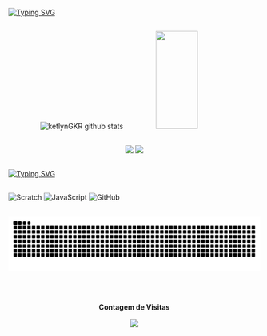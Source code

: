 [![Typing SVG](https://readme-typing-svg.herokuapp.com/?color=9c004d&size=35&center=true&vCenter=true&width=1000&lines=Olá,+seja+bem+vindo+ao+meu+perfil;Me+chamo+Ketlyn+Gabriely+Komarcheuski+Ribeiro;Tenho+15+anos;Sou+de+Campo+Do+Tenente,+PR+:%29)](https://git.io/typing-svg)
 
 ##

<div align="center">  
  <img width="49%" height="195px" src="https://github-readme-stats.vercel.app/api?username=ketlynGKR&show_icons=true&count_private=true&hide_border=true&title_color=9B004D&icon_color=9B004D&text_color=c9d1d9&bg_color=0d1117" alt="ketlynGKR github stats" /> 
  <img width="41%" height="195px" src="https://github-readme-stats.vercel.app/api/top-langs/?username=ketlynGKR&layout=compact&hide_border=true&title_color=9B004D&text_color=9B004D&bg_color=0d1117" />
</div>

##

<div align="center"> 
  <a href="https://www.instagram.com/ketlyn.gabriely.1441/" target"=_blank"><img src="https://img.shields.io/badge/Instagram-E4405F?style=for-the-badge&logo=instagram&logoColor=white" target="_blank"></a>
  <a href = "mailto:Ketlyn.komarcheuski.ribeiro@escola.pr.gov.br"><img src="https://img.shields.io/badge/-Gmail-%23333?style=for-the-badge&logo=gmail&logoColor=red" target="_blank"></a>
</div>

  ##
 
[![Typing SVG](https://readme-typing-svg.herokuapp.com/?color=9c004d&size=35&center=true&vCenter=true&width=1000&lines=Eu+estou+interessada+em+aprender+novas+linguagens;Estou+aprendendo+a+programar+recentemente+a;linguagem+de+JavaScript+e+Scratch)](https://git.io/typing-svg)

##

![Scratch](https://img.shields.io/badge/Scratch-4D97FF?style=for-the-badge&logo=Scratch&logoColor=white)
![JavaScript](https://img.shields.io/badge/JavaScript-323330?style=for-the-badge&logo=javascript&logoColor=F7DF1E)
![GitHub](https://img.shields.io/badge/GitHub-100000?style=for-the-badge&logo=github&logoColor=white)

##

 ![Snake animation](https://github.com/ketlynGKR/ketlynGKR/blob/output/github-contribution-grid-snake.svg)

##
 <div align="center">
<br><p align="centre"><b>Contagem de Visitas</b></p>  
<p align="center"><img align="center" src="https://profile-counter.glitch.me/{ketlynGKR}/count.svg" /></p> 
<br></div>

